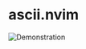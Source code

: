 # ascii.nvim

![Demonstration](https://user-images.githubusercontent.com/4589491/138567288-baa739f7-09b5-4671-a8fa-d3fe08ab6df4.gif)
